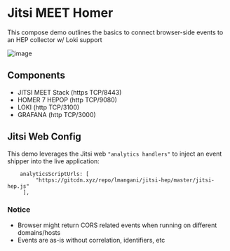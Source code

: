 # Jitsi MEET Homer
This compose demo outlines the basics to connect browser-side events to an HEP collector w/ Loki support

![image](https://user-images.githubusercontent.com/1423657/52583339-a4848680-2e2f-11e9-865a-5b2a26ad5169.png)


## Components
* JITSI MEET Stack (https TCP/8443)
* HOMER 7 HEPOP (http TCP/9080)
* LOKI (http TCP/3100)
* GRAFANA (http TCP/3000)

## Jitsi Web Config
This demo leverages the Jitsi web `"analytics handlers"` to inject an event shipper into the live application:
```
    analyticsScriptUrls: [
         "https://gitcdn.xyz/repo/lmangani/jitsi-hep/master/jitsi-hep.js"
     ],
```

### Notice
  * Browser might return CORS related events when running on different domains/hosts
  * Events are as-is without correlation, identifiers, etc
